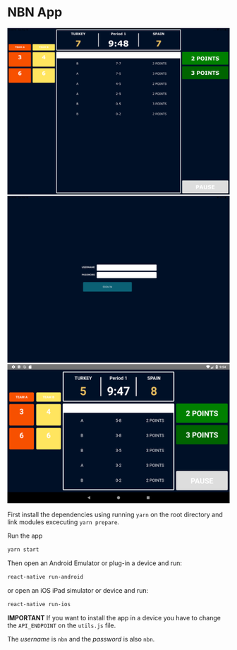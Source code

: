 # NBN App

![Alt text](screenshots/ios-panel.png?raw=true 'iOS Panel')
![Alt text](screenshots/ios-login.png?raw=true 'iOS Sign in')
![Alt text](screenshots/android.png?raw=true 'Android Panel')

First install the dependencies using running `yarn` on the root directory and link modules excecuting `yarn prepare`.

Run the app

```sh
yarn start
```

Then open an Android Emulator or plug-in a device and run:

```sh
react-native run-android
```

or open an iOS iPad simulator or device and run:

```sh
react-native run-ios
```

**IMPORTANT** If you want to install the app in a device you have to change the `API_ENDPOINT` on the `utils.js` file.

The _username_ is `nbn` and the _password_ is also `nbn`.
